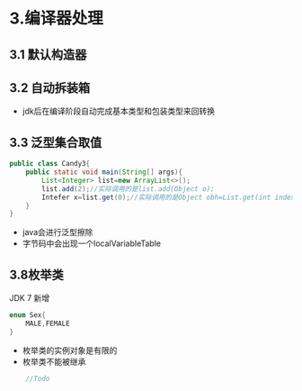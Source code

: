 # 3.编译器处理
## 3.1 默认构造器
## 3.2 自动拆装箱
- jdk后在编译阶段自动完成基本类型和包装类型来回转换
## 3.3 泛型集合取值
```java
public class Candy3{
    public static void main(String[] args){
        List<Integer> list=new ArrayList<>();
        list.add(2);//实际调用的是list.add(Object o);
        Intefer x=list.get(0);//实际调用的是Object obh=List.get(int index)
    }
}
```
- java会进行泛型擦除
- 字节码中会出现一个localVariableTable  
## 3.8枚举类
JDK 7 新增
```java
enum Sex{
    MALE,FEMALE
}
```
- 枚举类的实例对象是有限的
- 枚举类不能被继承
```java
    //Todo
```